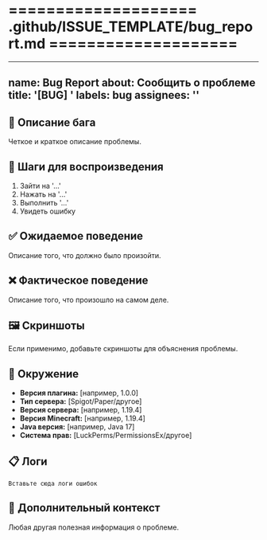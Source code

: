 # ==================== .github/ISSUE_TEMPLATE/bug_report.md ====================

---
name: Bug Report
about: Сообщить о проблеме
title: '[BUG] '
labels: bug
assignees: ''
---

## 🐛 Описание бага

Четкое и краткое описание проблемы.

## 📝 Шаги для воспроизведения

1. Зайти на '...'
2. Нажать на '...'
3. Выполнить '...'
4. Увидеть ошибку

## ✅ Ожидаемое поведение

Описание того, что должно было произойти.

## ❌ Фактическое поведение

Описание того, что произошло на самом деле.

## 🖼️ Скриншоты

Если применимо, добавьте скриншоты для объяснения проблемы.

## 🔧 Окружение

- **Версия плагина:** [например, 1.0.0]
- **Тип сервера:** [Spigot/Paper/другое]
- **Версия сервера:** [например, 1.19.4]
- **Версия Minecraft:** [например, 1.19.4]
- **Java версия:** [например, Java 17]
- **Система прав:** [LuckPerms/PermissionsEx/другое]

## 📋 Логи

```
Вставьте сюда логи ошибок
```

## 📌 Дополнительный контекст

Любая другая полезная информация о проблеме.
